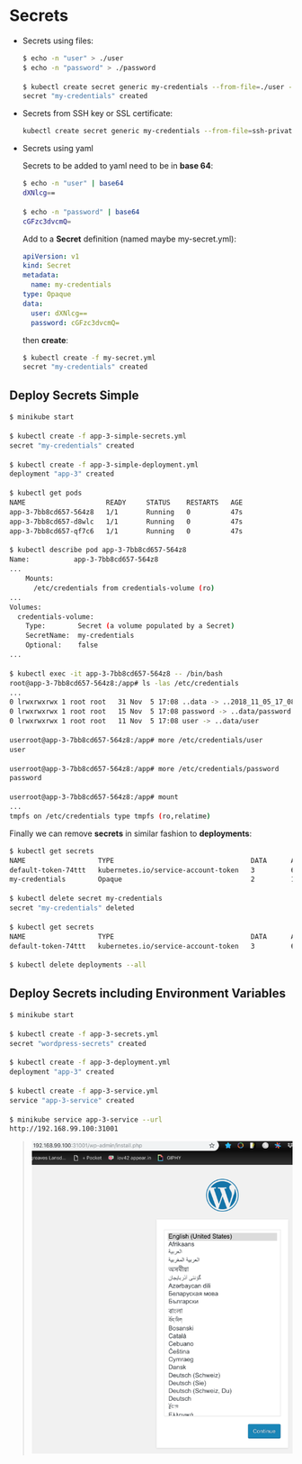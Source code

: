 # Secrets

- Secrets using files:

  ```bash
  $ echo -n "user" > ./user
  $ echo -n "password" > ./password

  $ kubectl create secret generic my-credentials --from-file=./user --from-file=./password
  secret "my-credentials" created
  ```

- Secrets from SSH key or SSL certificate:

  ```bash
  kubectl create secret generic my-credentials --from-file=ssh-private=~/.ssh/id_rsa --ssl-cert=ssl-cert=my-ssl-cert.crt
  ```

- Secrets using yaml

  Secrets to be added to yaml need to be in **base 64**:

  ```bash
  $ echo -n "user" | base64
  dXNlcg==
  
  $ echo -n "password" | base64
  cGFzc3dvcmQ=
  ```

  Add to a **Secret** definition (named maybe my-secret.yml):

  ```yaml
  apiVersion: v1
  kind: Secret
  metadata:
    name: my-credentials
  type: Opaque
  data:
    user: dXNlcg==
    password: cGFzc3dvcmQ=
  ```

  then **create**:

  ```bash
  $ kubectl create -f my-secret.yml
  secret "my-credentials" created
  ```

## Deploy Secrets Simple

```bash
$ minikube start

$ kubectl create -f app-3-simple-secrets.yml
secret "my-credentials" created

$ kubectl create -f app-3-simple-deployment.yml
deployment "app-3" created

$ kubectl get pods
NAME                    READY     STATUS    RESTARTS   AGE
app-3-7bb8cd657-564z8   1/1       Running   0          47s
app-3-7bb8cd657-d8wlc   1/1       Running   0          47s
app-3-7bb8cd657-qf7c6   1/1       Running   0          47s

$ kubectl describe pod app-3-7bb8cd657-564z8
Name:           app-3-7bb8cd657-564z8
...
    Mounts:
      /etc/credentials from credentials-volume (ro)
...
Volumes:
  credentials-volume:
    Type:        Secret (a volume populated by a Secret)
    SecretName:  my-credentials
    Optional:    false
...

$ kubectl exec -it app-3-7bb8cd657-564z8 -- /bin/bash
root@app-3-7bb8cd657-564z8:/app# ls -las /etc/credentials
...
0 lrwxrwxrwx 1 root root   31 Nov  5 17:08 ..data -> ..2018_11_05_17_08_14.093506560
0 lrwxrwxrwx 1 root root   15 Nov  5 17:08 password -> ..data/password
0 lrwxrwxrwx 1 root root   11 Nov  5 17:08 user -> ..data/user

userroot@app-3-7bb8cd657-564z8:/app# more /etc/credentials/user
user

userroot@app-3-7bb8cd657-564z8:/app# more /etc/credentials/password
password

userroot@app-3-7bb8cd657-564z8:/app# mount
...
tmpfs on /etc/credentials type tmpfs (ro,relatime)
```

Finally we can remove **secrets** in similar fashion to **deployments**:

```bash
$ kubectl get secrets
NAME                  TYPE                                  DATA      AGE
default-token-74ttt   kubernetes.io/service-account-token   3         6h
my-credentials        Opaque                                2         17m

$ kubectl delete secret my-credentials
secret "my-credentials" deleted

$ kubectl get secrets
NAME                  TYPE                                  DATA      AGE
default-token-74ttt   kubernetes.io/service-account-token   3         6h

$ kubectl delete deployments --all
```

## Deploy Secrets including Environment Variables

```bash
$ minikube start

$ kubectl create -f app-3-secrets.yml
secret "wordpress-secrets" created

$ kubectl create -f app-3-deployment.yml
deployment "app-3" created

$ kubectl create -f app-3-service.yml
service "app-3-service" created

$ minikube service app-3-service --url
http://192.168.99.100:31001
```

> ![Page 1](docs/images/wordpress-page-1.png)